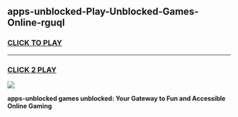 
## apps-unblocked-Play-Unblocked-Games-Online-rguql
<h3>
<a href="https://premium76.site?title=apps-unblocked&ref=25A">CLICK TO PLAY</a></h3>
<hr>

<h3>
<a href="https://premium76.site?title=apps-unblocked&ref=25A">CLICK 2 PLAY</a>
  
</h3>

<a href="https://premium76.site?title=apps-unblocked&ref=25A"><img src="https://clearcache.store/games.png"></a>


**apps-unblocked games unblocked: Your Gateway to Fun and Accessible Online Gaming**
